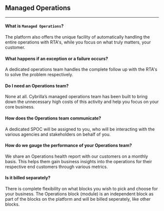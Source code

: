 ## Managed Operations
-------------------------------------------

#### What is `Managed Operations`?
The platform also offers the unique facility of automatically handling the entire operations with RTA's, while you focus on what truly matters, your customer.

#### What happens if an exception or a failure occurs?
A dedicated operations team handles the complete follow up with the RTA's to solve the problem respectively.

#### Do I need an Operations team?
None at all. Cybrilla’s managed operations team has been built to bring down the unnecessary high costs of this activity and help you focus on your core business.

#### How does the Operations team communicate?
A dedicated SPOC will be assigned to you, who will be interacting with the various agencies and stakeholders on behalf of you.

#### How do we gauge the performance of your Operations team?
We share an Operations health report with our customers on a monthly basis. This helps them gain business insights into the operations for their respective end customers through various metrics.

#### Is it billed separately?
There is complete flexibility on what blocks you wish to pick and choose for your business. The Operations block (module) is an independent block as part of the blocks on the platform and will be billed seperately, like other blocks.